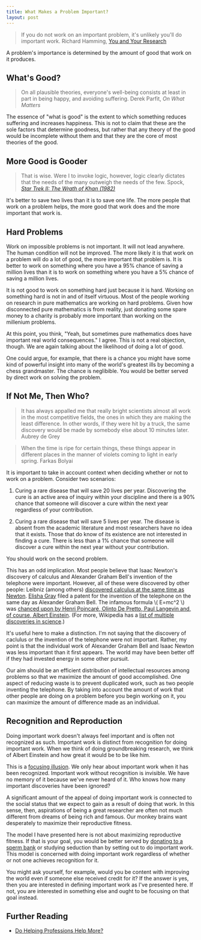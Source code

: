 ```yaml
---
title: What Makes a Problem Important?
layout: post
---
```


> If you do not work on an important problem, it's unlikely you'll do important work. 
  <span id="quote-attribute">Richard Hamming, <a href="http://www.cs.virginia.edu/~robins/YouAndYourResearch.html">You and Your Research</a></span>
  
A problem's importance is determined by the amount of good that work on it
produces. 

## What's Good?

> On all plausible theories, everyone's well-being consists at least in part in being happy, and avoiding suffering.
  <span id="quote-attribute">Derek Parfit, <em>On What Matters</em></span>
  
The essence of "what is good" is the extent to which something reduces suffering
and increases happiness. This is not to claim that these are the sole factors
that determine goodness, but rather that any theory of the good would be
incomplete without them and that they are the core of most
theories of the good.

## More Good is Gooder

> That is wise. Were I to invoke logic, however, logic clearly dictates that the needs of the many outweigh the needs of the few. 
  <span id="quote-attribute">Spock, <a href="http://www.imdb.com/title/tt0084726/quotes"><em>Star Trek II: The Wrath of Khan (1982)</em></a></span>

It's better to save two lives than it is to save one life. The more people that
work on a problem helps, the more good that work does and the
more important that work is.

## Hard Problems

Work on impossible problems is not important. It will not lead anywhere. The
human condition will not be improved. The more likely it is that work on a
problem will do a lot of good, the more important that problem is. It is
better to work on something where you have a 95% chance of saving a million
lives than it is to work on something where you have a 5% chance of
saving a million lives.

It is not good to work on something hard just because it is hard. Working on something hard is not in and of itself virtuous. Most of the people working on research in pure mathematics are working on hard
problems. Given how disconnected pure mathematics is from reality, just donating
some spare money to a charity is probably more important than working on the millenium problems. 

At this point, you think, "Yeah, but
sometimes pure mathematics does have important real world consequences." I
agree. This is not a real objection,
though. We are again talking about the likelihood of doing a lot of good.

One could argue, for example, that there is a chance you might have some kind of
powerful insight into  many of the world's greatest ills by becoming a chess
grandmaster. The chance is neglibible. You would be better served by direct work
on solving the problem. 

## If Not Me, Then Who?

> It has always appalled me that really bright scientists almost all work in the most competitive fields, the ones in which they are making the least difference. In other words, if they were hit by a truck, the same discovery would be made by somebody else about 10 minutes later.
  <span id="quote-attribute">Aubrey de Grey</span>
  
> When the time is ripe for certain things, these things appear in different places in the manner of violets coming to light in early spring.
   <span id="quote-attribute">Farkas Bolyai</span>
  
It is important to take in account context when deciding whether or not to work
on a problem. Consider two scenarios:

1. Curing a rare disease that will save 20 lives per year. Discovering
the cure is an active area of inquiry within your discipline and there is a 90%
chance that someone will discover a cure within the next year regardless of your
contribution.

2. Curing a rare disease that will save 5 lives per year. The disease is absent
from the academic literature and most researchers have no idea that it
exists. Those that do know of its existence are not interested in finding a
cure. There is less than a 1% chance that someone will discover a cure within
the next year without your contribution.

You should work on the second problem.

This has an odd implication. Most people believe that Isaac Newton's discovery
of calculus and Alexander Graham Bell's invention of the telephone were important. However, all of these were discovered by other people:
Leibniz (among others) [discovered calculus at the same time as Newton](http://en.wikipedia.org/wiki/History_of_calculus).
[Elisha Gray](http://en.wikipedia.org/wiki/Elisha_Gray) filed a patent for the invention of the telephone on the same day as
Alexander Graham Bell. The infamous formula \\( E=mc^2 \\) 
was [chanced upon by Henri Poincaré, Olinto De Pretto, Paul Langevin and, of
course, Albert Einstein](http://en.wikipedia.org/wiki/E%3Dmc%C2%B2#History). (For more, Wikipedia has a [list of multiple discoveries in
science](http://en.wikipedia.org/wiki/List_of_multiple_discoveries).)

It's useful here to make a distinction. I'm not saying that the discovery
of caclulus or the invention of the telephone were not important. Rather, my
point is that the individual work of Alexander Graham Bell and Isaac Newton was
less important than it first appears. The world may have been better off if they had
invested energy in some other pursuit. 

Our aim should be an efficient distribution of intellectual resources
among problems so that we maximize the amount of good accomplished. One aspect
of reducing waste is to prevent duplicated work, such as two people inventing
the telephone. By taking into account the amount of work that other people are
doing on a problem before you begin working on it, you can maximize the amount of
difference made as an individual.

## Recognition and Reproduction

Doing important work doesn't always feel important and is often not recognized
as such. Important work is distinct from recognition for doing important
work. When we think of doing groundbreaking research, we think of Albert
Einstein and how great it would be to be like him.

This is a [focusing illusion](http://en.wikipedia.org/wiki/Anchoring#Focusing_effect). We only hear about important work when it has been
recognized. Important work without recognition is invisible. We have no memory of it because we've never heard of it. Who knows how many important discoveries have been ignored?

A significant amount of the appeal of doing important work is connected to the
social status that we expect to gain as a result of doing that work. In this
sense, then, aspirations of being a great researcher are often not much
different from dreams of being rich and famous. Our monkey brains want
desperately to maximize their reproductive fitness.

The model I have presented here is not about maximizing reproductive fitness. If
that is your goal, you would be better served by [donating to a sperm bank](http://www.gwern.net/Ethical%20sperm%20donation) or
studying seduction than by setting out to do important work. This model is
concerned with doing important work regardless of whether or not one achieves
recognition for it. 

You might ask yourself, for example, would you be content with improving the
world even if someone else received credit for it? If the answer is yes, then
you are interested in defining important work as I've
presented here. If not, you are interested in something else and ought to be
focusing on that goal instead. 

## Further Reading

* [Do Helping Professions Help More?](http://www.overcomingbias.com/2006/12/do_helping_prof.html)
